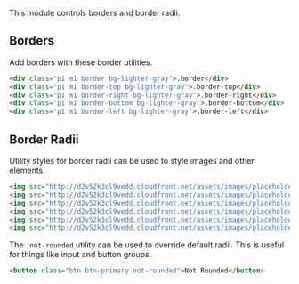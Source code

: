 
This module controls borders and border radii.

## Borders

Add borders with these border utilities.

```html
<div class="p1 m1 border bg-lighter-gray">.border</div>
<div class="p1 m1 border-top bg-lighter-gray">.border-top</div>
<div class="p1 m1 border-right bg-lighter-gray">.border-right</div>
<div class="p1 m1 border-bottom bg-lighter-gray">.border-bottom</div>
<div class="p1 m1 border-left bg-lighter-gray">.border-left</div>
```

## Border Radii

Utility styles for border radii can be used to style images and other elements.

```html
<img src="http://d2v52k3cl9vedd.cloudfront.net/assets/images/placeholder-square.svg" class="rounded" width="64" height="64" />
<img src="http://d2v52k3cl9vedd.cloudfront.net/assets/images/placeholder-square.svg" class="circle" width="64" height="64" />
<img src="http://d2v52k3cl9vedd.cloudfront.net/assets/images/placeholder-square.svg" class="rounded-top" width="64" height="64" />
<img src="http://d2v52k3cl9vedd.cloudfront.net/assets/images/placeholder-square.svg" class="rounded-right" width="64" height="64" />
<img src="http://d2v52k3cl9vedd.cloudfront.net/assets/images/placeholder-square.svg" class="rounded-bottom" width="64" height="64" />
<img src="http://d2v52k3cl9vedd.cloudfront.net/assets/images/placeholder-square.svg" class="rounded-left" width="64" height="64" />
```

The `.not-rounded` utility can be used to override default radii.
This is useful for things like input and button groups.

```html
<button class="btn btn-primary not-rounded">Not Rounded</button>
```

